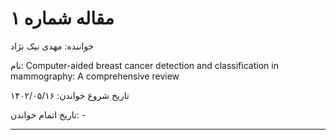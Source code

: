 # مقاله شماره ۱

خواننده: مهدی نیک نژاد

نام: Computer-aided breast cancer detection and classification in mammography: A comprehensive review

تاریخ شروع خواندن: ۱۴۰۲/۰۵/۱۶

تاریخ اتمام خواندن: -

---



